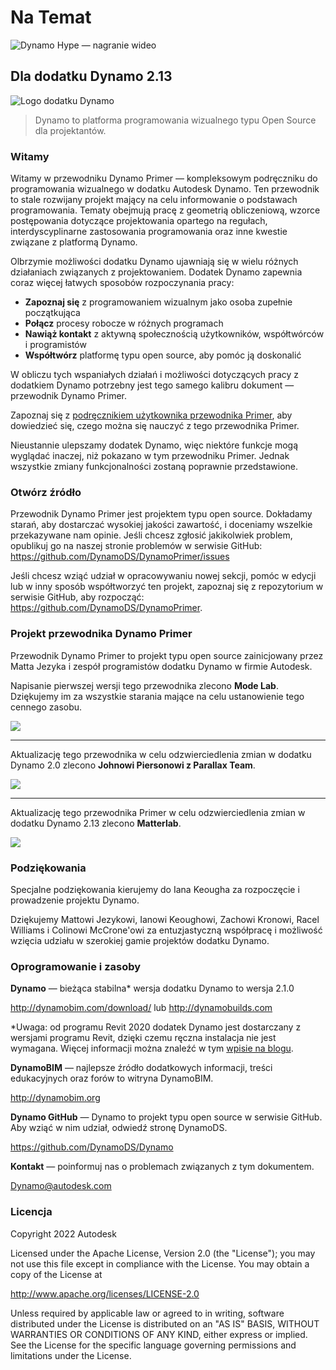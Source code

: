 # Na Temat

![Dynamo Hype — nagranie wideo](https://res.cloudinary.com/marcomontalbano/image/upload/v1658769459/video\_to\_markdown/images/youtube--9vafneOBgYs-c05b58ac6eb4c4700831b2b3070cd403.jpg)

## Dla dodatku Dynamo 2.13

![Logo dodatku Dynamo](images/dynamo\_logo\_dark-trim.jpg)

> Dynamo to platforma programowania wizualnego typu Open Source dla projektantów.

### Witamy

Witamy w przewodniku Dynamo Primer — kompleksowym podręczniku do programowania wizualnego w dodatku Autodesk Dynamo. Ten przewodnik to stale rozwijany projekt mający na celu informowanie o podstawach programowania. Tematy obejmują pracę z geometrią obliczeniową, wzorce postępowania dotyczące projektowania opartego na regułach, interdyscyplinarne zastosowania programowania oraz inne kwestie związane z platformą Dynamo.

Olbrzymie możliwości dodatku Dynamo ujawniają się w wielu różnych działaniach związanych z projektowaniem. Dodatek Dynamo zapewnia coraz więcej łatwych sposobów rozpoczynania pracy:

* **Zapoznaj się** z programowaniem wizualnym jako osoba zupełnie początkująca
* **Połącz** procesy robocze w różnych programach
* **Nawiąż kontakt** z aktywną społecznością użytkowników, współtwórców i programistów
* **Współtwórz** platformę typu open source, aby pomóc ją doskonalić

W obliczu tych wspaniałych działań i możliwości dotyczących pracy z dodatkiem Dynamo potrzebny jest tego samego kalibru dokument — przewodnik Dynamo Primer.

Zapoznaj się z [podręcznikiem użytkownika przewodnika Primer](1\_introduction/2-primer-user-guide-dynamo-community-and-platform.md), aby dowiedzieć się, czego można się nauczyć z tego przewodnika Primer.

Nieustannie ulepszamy dodatek Dynamo, więc niektóre funkcje mogą wyglądać inaczej, niż pokazano w tym przewodniku Primer. Jednak wszystkie zmiany funkcjonalności zostaną poprawnie przedstawione.

### Otwórz źródło

Przewodnik Dynamo Primer jest projektem typu open source. Dokładamy starań, aby dostarczać wysokiej jakości zawartość, i doceniamy wszelkie przekazywane nam opinie. Jeśli chcesz zgłosić jakikolwiek problem, opublikuj go na naszej stronie problemów w serwisie GitHub: https://github.com/DynamoDS/DynamoPrimer/issues

Jeśli chcesz wziąć udział w opracowywaniu nowej sekcji, pomóc w edycji lub w inny sposób współtworzyć ten projekt, zapoznaj się z repozytorium w serwisie GitHub, aby rozpocząć: https://github.com/DynamoDS/DynamoPrimer.

### Projekt przewodnika Dynamo Primer

Przewodnik Dynamo Primer to projekt typu open source zainicjowany przez Matta Jezyka i zespół programistów dodatku Dynamo w firmie Autodesk.

Napisanie pierwszej wersji tego przewodnika zlecono **Mode Lab**. Dziękujemy im za wszystkie starania mające na celu ustanowienie tego cennego zasobu.

![](images/MODELAB\_Logo.png)

***

Aktualizację tego przewodnika w celu odzwierciedlenia zmian w dodatku Dynamo 2.0 zlecono **Johnowi Piersonowi z Parallax Team**.

![](images/PRLX\_Logo.jpg)

***

Aktualizację tego przewodnika Primer w celu odzwierciedlenia zmian w dodatku Dynamo 2.13 zlecono **Matterlab**.

![](images/matterlab\_final-07.jpg)

### Podziękowania

Specjalne podziękowania kierujemy do Iana Keougha za rozpoczęcie i prowadzenie projektu Dynamo.

Dziękujemy Mattowi Jezykowi, Ianowi Keoughowi, Zachowi Kronowi, Racel Williams i Colinowi McCrone'owi za entuzjastyczną współpracę i możliwość wzięcia udziału w szerokiej gamie projektów dodatku Dynamo.

### Oprogramowanie i zasoby

**Dynamo** — bieżąca stabilna* wersja dodatku Dynamo to wersja 2.1.0

http://dynamobim.com/download/ lub http://dynamobuilds.com

*Uwaga: od programu Revit 2020 dodatek Dynamo jest dostarczany z wersjami programu Revit, dzięki czemu ręczna instalacja nie jest wymagana. Więcej informacji można znaleźć w tym [wpisie na blogu](https://dynamobim.org/dynamo-core-2-1-release/).

**DynamoBIM** — najlepsze źródło dodatkowych informacji, treści edukacyjnych oraz forów to witryna DynamoBIM.

http://dynamobim.org

**Dynamo GitHub** — Dynamo to projekt typu open source w serwisie GitHub. Aby wziąć w nim udział, odwiedź stronę DynamoDS.

https://github.com/DynamoDS/Dynamo

**Kontakt** — poinformuj nas o problemach związanych z tym dokumentem.

Dynamo@autodesk.com

### Licencja

Copyright 2022 Autodesk

Licensed under the Apache License, Version 2.0 (the "License"); you may not use this file except in compliance with the License. You may obtain a copy of the License at

http://www.apache.org/licenses/LICENSE-2.0

Unless required by applicable law or agreed to in writing, software distributed under the License is distributed on an "AS IS" BASIS, WITHOUT WARRANTIES OR CONDITIONS OF ANY KIND, either express or implied. See the License for the specific language governing permissions and limitations under the License.

